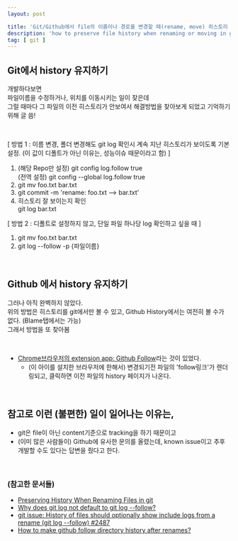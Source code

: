 ```yaml
---
layout: post

title: 'Git/Github에서 file의 이름이나 경로를 변경할 때(rename, move) 히스토리 유지시키는 방법'
description: 'how to preserve file history when renaming or moving in git'
tag: [ git ]
---
```


## Git에서 history 유지하기

개발하다보면  
파일이름을 수정하거나, 위치를 이동시키는 일이 잦은데  
그럴 때마다 그 파일의 이전 히스토리가 안보여서 
해결방법을 찾아보게 되었고 기억하기 위해 글 씀!

<br>

[ 방법 1 : 이름 변경, 폴더 변경해도 git log 확인시 계속 지난 히스토리가 보이도록 기본 설정. (이 값이 디폴트가 아닌 이유는, 성능이슈 때문이라고 함) ]
1. (해당 Repo만 설정)  git config log.follow true<br> 
  (전역 설정) git config --global log.follow true<br>
2. git mv foo.txt bar.txt
3. git commit -m 'rename: foo.txt --> bar.txt'
4. 히스토리 잘 보이는지 확인<br>
    git log bar.txt 

[ 방법 2 : 디폴트로 설정하지 않고, 단일 파일 하나당 log 확인하고 싶을 때 ]
1. git mv foo.txt bar.txt
2. git log --follow -p {파일이름}

<br>

## Github 에서 history 유지하기

그러나 아직 완벽하지 않았다.  
위의 방법은 히스토리를 git에서만 볼 수 있고, Github History에서는 여전히 볼 수가 없다. (Blame탭에서는 가능)  
그래서 방법을 또 찾아봄

<br>

* [Chrome브라우저의 extension app: Github Follow](https://chrome.google.com/webstore/detail/github-follow/agalokjhnhheienloigiaoohgmjdpned)라는 것이 있었다.
  * (이 아이를 설치한 브라우저에 한해서) 변경되기전 파일의 'follow링크'가 렌더링되고, 클릭하면 이전 파일의 history 페이지가 나온다.

<br>

## 참고로 이런 (불편한) 일이 일어나는 이유는, 
* git은 file이 아닌 content기준으로 tracking을 하기 때문이고
* (이미 많은 사람들이) Github에 유사한 문의를 올렸는데, known issue이고 추후 개발할 수도 있다는 답변을 줬다고 한다.

<br>

### (참고한 문서들)
* [Preserving History When Renaming Files in git](http://thisbythem.com/blog/preserving-history-when-renaming-files-in-git/)
* [Why does git log not default to git log --follow?](https://stackoverflow.com/questions/12150899/why-does-git-log-not-default-to-git-log-follow/32039661)
* [git issue: History of files should optionally show include logs from a rename (git log --follow) #2487](https://github.com/gogs/gogs/issues/2487)
* [How to make github follow directory history after renames?](https://stackoverflow.com/questions/5646174/how-to-make-github-follow-directory-history-after-renames)
